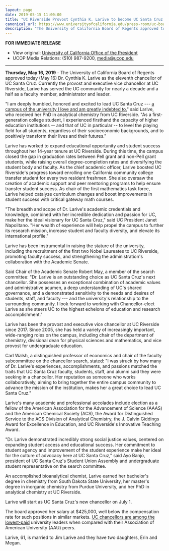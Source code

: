 ```yaml
---
layout: page
date: 2019-05-15 11:00:00
title: "UC Riverside Provost Cynthia K. Larive to become UC Santa Cruz's 11th chancellor"
canonical_url: https://www.universityofcalifornia.edu/press-room/uc-board-regents-approves-new-ucsc-chancellor
description: "The University of California Board of Regents approved today (May 16) Dr. Cynthia K. Larive as the eleventh chancellor of UC Santa Cruz."
---
```


**FOR IMMEDIATE RELEASE**

- View original: [University of California Office of the President](https://www.universityofcalifornia.edu/press-room/uc-board-regents-approves-new-ucsc-chancellor)
- UCOP Media Relations: (510) 987-9200, <media@ucop.edu>

****

**Thursday, May 16, 2019** - The University of California Board of Regents approved today (May 16) Dr. Cynthia K. Larive as the eleventh chancellor of UC Santa Cruz. Currently the provost and executive vice chancellor at UC Riverside, Larive has served the UC community for nearly a decade and a half as a faculty member, administrator and leader.

"I am deeply humbled, honored and excited to lead UC Santa Cruz --- [a campus of the university I love and am greatly indebted to](/campus-reaction/)," said Larive, who received her PhD in analytical chemistry from UC Riverside. "As a first-generation college student, I experienced firsthand the capacity of higher education institutions -- and that of UC in particular -- to level the playing field for all students, regardless of their socioeconomic backgrounds, and to positively transform their lives and their futures."

Larive has worked to expand educational opportunity and student success throughout her 14-year tenure at UC Riverside. During this time, the campus closed the gap in graduation rates between Pell grant and non-Pell grant students, while raising overall degree-completion rates and diversifying the student body and faculty. As the chief academic officer, Larive boosted UC Riverside's progress toward enrolling one California community college transfer student for every two resident freshmen. She also oversaw the creation of academic support and peer mentoring programs to help ensure transfer student success. As chair of the first mathematics task force, Larive helped catalyze curriculum changes and boost improvements in student success with critical gateway math courses.

"The breadth and scope of Dr. Larive's academic credentials and knowledge, combined with her incredible dedication and passion for UC, make her the ideal visionary for UC Santa Cruz," said UC President Janet Napolitano. "Her wealth of experience will help propel the campus to further its research mission, increase student and faculty diversity, and elevate its international profile."

Larive has been instrumental in raising the stature of the university, including the recruitment of the first two Nobel Laureates to UC Riverside, promoting faculty success, and strengthening the administration's collaboration with the Academic Senate.

Said Chair of the Academic Senate Robert May, a member of the search committee: "Dr. Larive is an outstanding choice as UC Santa Cruz's next chancellor. She possesses an exceptional combination of academic values and administrative acumen, a deep understanding of UC's shared governance, and a demonstrated sensitivity to the needs and desires of students, staff, and faculty --- and the university's relationship to the surrounding community. I look forward to working with Chancellor-elect Larive as she steers UC to the highest echelons of education and research accomplishment."

Larive has been the provost and executive vice chancellor at UC Riverside since 2017. Since 2005, she has held a variety of increasingly important, wide-ranging roles on the campus, including chair of the department of chemistry, divisional dean for physical sciences and mathematics, and vice provost for undergraduate education.

Carl Walsh, a distinguished professor of economics and chair of the faculty subcommittee on the chancellor search, stated: "I was struck by how many of Dr. Larive's experiences, accomplishments, and passions matched the traits that UC Santa Cruz faculty, students, staff, and alumni said they were seeking in a chancellor. Her reputation as someone who works collaboratively, aiming to bring together the entire campus community to advance the mission of the institution, makes her a great choice to lead UC Santa Cruz." 

Larive's many academic and professional accolades include election as a fellow of the American Association for the Advancement of Science (AAAS) and the American Chemical Society (ACS), the Award for Distinguished Service to the ACS Division of Analytical Chemistry, the J. Calvin Giddings Award for Excellence in Education, and UC Riverside's Innovative Teaching Award.

"Dr. Larive demonstrated incredibly strong social justice values, centered on expanding student access and educational success. Her commitment to student agency and improvement of the student experience make her ideal for the culture of advocacy here at UC Santa Cruz," said Ayo Banjo, president of UC Santa Cruz's Student Union Assembly and undergraduate student representative on the search committee.

An accomplished bioanalytical chemist, Larive earned her bachelor's degree in chemistry from South Dakota State University, her master's degree in inorganic chemistry from Purdue University, and her PhD in analytical chemistry at UC Riverside.

Larive will start as UC Santa Cruz's new chancellor on July 1.

The board approved her salary at $425,000, well below the compensation rate for such positions in similar markets. [UC chancellors are among the lowest-paid](https://ucop.edu/institutional-research-academic-planning/_files/uc-aau-university-leaders-comparative-compensation.pdf) university leaders when compared with their Association of American University (AAU) peers.

Larive, 61, is married to Jim Larive and they have two daughters, Erin and Megan.